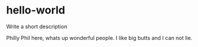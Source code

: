# hello-world
Write a short description

Philly Phil here, whats up wonderful people. I like big butts and I can not lie.
